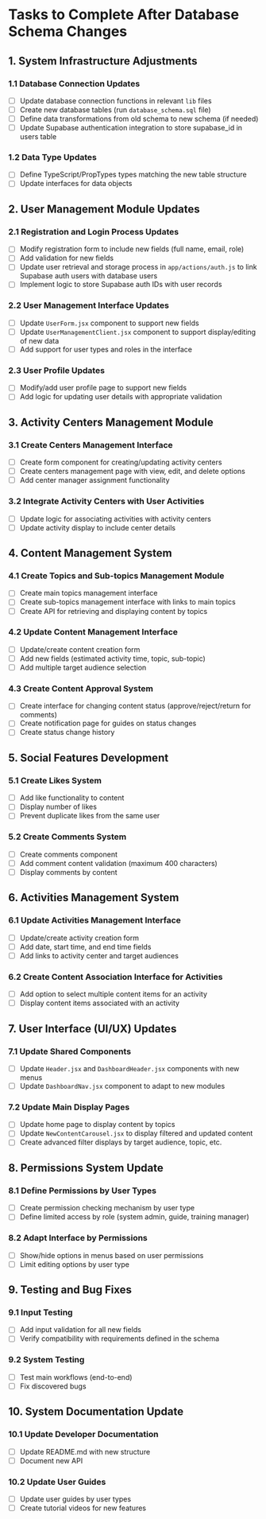 <!-- @format -->

# Tasks to Complete After Database Schema Changes

## 1. System Infrastructure Adjustments

### 1.1 Database Connection Updates

- [ ] Update database connection functions in relevant `lib` files
- [ ] Create new database tables (run `database_schema.sql` file)
- [ ] Define data transformations from old schema to new schema (if needed)
- [ ] Update Supabase authentication integration to store supabase_id in users table

### 1.2 Data Type Updates

- [ ] Define TypeScript/PropTypes types matching the new table structure
- [ ] Update interfaces for data objects

## 2. User Management Module Updates

### 2.1 Registration and Login Process Updates

- [ ] Modify registration form to include new fields (full name, email, role)
- [ ] Add validation for new fields
- [ ] Update user retrieval and storage process in `app/actions/auth.js` to link Supabase auth users with database users
- [ ] Implement logic to store Supabase auth IDs with user records

### 2.2 User Management Interface Updates

- [ ] Update `UserForm.jsx` component to support new fields
- [ ] Update `UserManagementClient.jsx` component to support display/editing of new data
- [ ] Add support for user types and roles in the interface

### 2.3 User Profile Updates

- [ ] Modify/add user profile page to support new fields
- [ ] Add logic for updating user details with appropriate validation

## 3. Activity Centers Management Module

### 3.1 Create Centers Management Interface

- [ ] Create form component for creating/updating activity centers
- [ ] Create centers management page with view, edit, and delete options
- [ ] Add center manager assignment functionality

### 3.2 Integrate Activity Centers with User Activities

- [ ] Update logic for associating activities with activity centers
- [ ] Update activity display to include center details

## 4. Content Management System

### 4.1 Create Topics and Sub-topics Management Module

- [ ] Create main topics management interface
- [ ] Create sub-topics management interface with links to main topics
- [ ] Create API for retrieving and displaying content by topics

### 4.2 Update Content Management Interface

- [ ] Update/create content creation form
- [ ] Add new fields (estimated activity time, topic, sub-topic)
- [ ] Add multiple target audience selection

### 4.3 Create Content Approval System

- [ ] Create interface for changing content status (approve/reject/return for comments)
- [ ] Create notification page for guides on status changes
- [ ] Create status change history

## 5. Social Features Development

### 5.1 Create Likes System

- [ ] Add like functionality to content
- [ ] Display number of likes
- [ ] Prevent duplicate likes from the same user

### 5.2 Create Comments System

- [ ] Create comments component
- [ ] Add comment content validation (maximum 400 characters)
- [ ] Display comments by content

## 6. Activities Management System

### 6.1 Update Activities Management Interface

- [ ] Update/create activity creation form
- [ ] Add date, start time, and end time fields
- [ ] Add links to activity center and target audiences

### 6.2 Create Content Association Interface for Activities

- [ ] Add option to select multiple content items for an activity
- [ ] Display content items associated with an activity

## 7. User Interface (UI/UX) Updates

### 7.1 Update Shared Components

- [ ] Update `Header.jsx` and `DashboardHeader.jsx` components with new menus
- [ ] Update `DashboardNav.jsx` component to adapt to new modules

### 7.2 Update Main Display Pages

- [ ] Update home page to display content by topics
- [ ] Update `NewContentCarousel.jsx` to display filtered and updated content
- [ ] Create advanced filter displays by target audience, topic, etc.

## 8. Permissions System Update

### 8.1 Define Permissions by User Types

- [ ] Create permission checking mechanism by user type
- [ ] Define limited access by role (system admin, guide, training manager)

### 8.2 Adapt Interface by Permissions

- [ ] Show/hide options in menus based on user permissions
- [ ] Limit editing options by user type

## 9. Testing and Bug Fixes

### 9.1 Input Testing

- [ ] Add input validation for all new fields
- [ ] Verify compatibility with requirements defined in the schema

### 9.2 System Testing

- [ ] Test main workflows (end-to-end)
- [ ] Fix discovered bugs

## 10. System Documentation Update

### 10.1 Update Developer Documentation

- [ ] Update README.md with new structure
- [ ] Document new API

### 10.2 Update User Guides

- [ ] Update user guides by user types
- [ ] Create tutorial videos for new features
